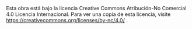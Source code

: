 Esta obra está bajo la licencia Creative Commons Atribución-No Comercial 4.0 Licencia Internacional. Para ver una copia de esta licencia, visite https://creativecommons.org/licenses/by-nc/4.0/ .
